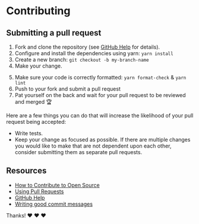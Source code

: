 # Contributing

## Submitting a pull request

1. Fork and clone the repository (see [GitHub Help](https://help.github.com/articles/fork-a-repo/) for details).
2. Configure and install the dependencies using yarn: `yarn install`
3. Create a new branch: `git checkout -b my-branch-name`
4. Make your change.
<!-- 4. Make your change, add tests, and make sure the tests still pass: `npm run test` -->
5. Make sure your code is correctly formatted: `yarn format-check` & `yarn lint`
6. Push to your fork and submit a pull request
7. Pat yourself on the back and wait for your pull request to be reviewed and merged 🏆

Here are a few things you can do that will increase the likelihood of your pull request being accepted:

- Write tests.
- Keep your change as focused as possible. If there are multiple changes you would like to make that are not dependent upon each other, consider submitting them as separate pull requests.

## Resources

- [How to Contribute to Open Source](https://opensource.guide/how-to-contribute/)
- [Using Pull Requests](https://help.github.com/articles/about-pull-requests/)
- [GitHub Help](https://help.github.com)
- [Writing good commit messages](http://tbaggery.com/2008/04/19/a-note-about-git-commit-messages.html)

Thanks! :heart: :heart: :heart:
